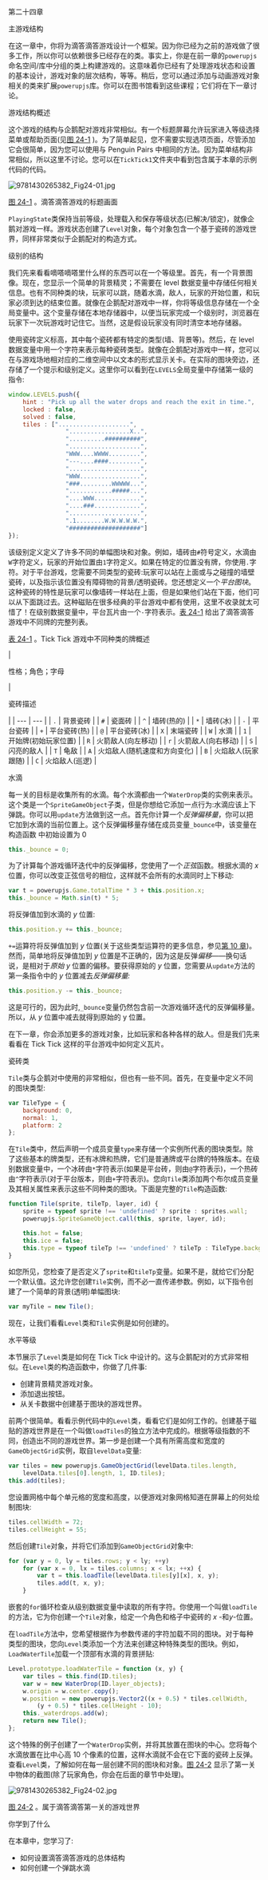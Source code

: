 第二十四章

主游戏结构

在这一章中，你将为滴答滴答游戏设计一个框架。因为你已经为之前的游戏做了很多工作，所以你可以依赖很多已经存在的类。事实上，你是在前一章的`powerupjs`命名空间/库中分组的类上构建游戏的。这意味着你已经有了处理游戏状态和设置的基本设计，游戏对象的层次结构，等等。稍后，您可以通过添加与动画游戏对象相关的类来扩展`powerupjs`库。你可以在图书馆看到这些课程；它们将在下一章讨论。

游戏结构概述

这个游戏的结构与企鹅配对游戏非常相似。有一个标题屏幕允许玩家进入等级选择菜单或帮助页面(见[图 24-1](#Fig1) )。为了简单起见，您不需要实现选项页面，尽管添加它会很简单，因为您可以使用与 Penguin Pairs 中相同的方法。因为菜单结构非常相似，所以这里不讨论。您可以在`TickTick1`文件夹中看到包含属于本章的示例代码的代码。

![9781430265382_Fig24-01.jpg](img/9781430265382_Fig24-01.jpg)

[图 24-1](#_Fig1) 。滴答滴答游戏的标题画面

`PlayingState`类保持当前等级，处理载入和保存等级状态(已解决/锁定)，就像企鹅对游戏一样。游戏状态创建了`Level`对象，每个对象包含一个基于瓷砖的游戏世界，同样非常类似于企鹅配对的构造方式。

级别的结构

我们先来看看嘀嗒嘀嗒里什么样的东西可以在一个等级里。首先，有一个背景图像。现在，您显示一个简单的背景精灵；不需要在 level 数据变量中存储任何相关信息。也有不同种类的块，玩家可以跳，随着水滴，敌人，玩家的开始位置，和玩家必须到达的结束位置。就像在企鹅配对游戏中一样，你将等级信息存储在一个全局变量中。这个变量存储在本地存储器中，以便当玩家完成一个级别时，浏览器在玩家下一次玩游戏时记住它。当然，这是假设玩家没有同时清空本地存储器。

使用瓷砖定义标高，其中每个瓷砖都有特定的类型(墙、背景等)。然后，在 level 数据变量中用一个字符来表示每种瓷砖类型。就像在企鹅配对游戏中一样，您可以在与游戏场地相对应的二维空间中以文本的形式显示关卡。在实际的图块旁边，还存储了一个提示和级别定义。这里你可以看到在`LEVELS`全局变量中存储第一级的指令:

```js
window.LEVELS.push({
    hint : "Pick up all the water drops and reach the exit in time.",
    locked : false,
    solved : false,
    tiles : ["....................",
                ".................X..",
                "..........##########",
                "....................",
                "WWW....WWWW.........",
                "---....####.........",
                "....................",
                "WWW.................",
                "###.........WWWWW...",
                "............#####...",
                "....WWW.............",
                "....###.............",
                "....................",
                ".1........W.W.W.W.W.",
                "####################"]
});

```

该级别定义定义了许多不同的单幅图块和对象。例如，墙砖由`#`符号定义，水滴由`W`字符定义，玩家的开始位置由`1`字符定义。如果在特定的位置没有牌，你使用`.`字符。对于平台游戏，您需要不同类型的瓷砖:玩家可以站在上面或与之碰撞的墙壁瓷砖，以及指示该位置没有障碍物的背景/透明瓷砖。您还想定义一个*平台图块*。这种瓷砖的特性是玩家可以像墙砖一样站在上面，但是如果他们站在下面，他们可以从下面跳过去。这种磁贴在很多经典的平台游戏中都有使用，这里不收录就太可惜了！在级别数据变量中，平台瓦片由一个`-`字符表示。[表 24-1](#Tab1) 给出了滴答滴答游戏中不同牌的完整列表。

[表 24-1](#_Tab1) 。Tick Tick 游戏中不同种类的牌概述

| 

性格；角色；字母

 | 

瓷砖描述

 |
| --- | --- |
| `.` | 背景瓷砖 |
| `#` | 瓷面砖 |
| `^` | 墙砖(热的) |
| `*` | 墙砖(冰) |
| `-` | 平台瓷砖 |
| `+` | 平台瓷砖(热) |
| `@` | 平台瓷砖(冰) |
| `X` | 末端瓷砖 |
| `W` | 水滴 |
| `1` | 开始牌(初始玩家位置) |
| `R` | 火箭敌人(向左移动) |
| `r` | 火箭敌人(向右移动) |
| `S` | 闪亮的敌人 |
| `T` | 龟敌 |
| `A` | 火焰敌人(随机速度和方向变化) |
| `B` | 火焰敌人(玩家跟随) |
| `C` | 火焰敌人(巡逻) |

水滴

每一关的目标是收集所有的水滴。每个水滴都由一个`WaterDrop`类的实例来表示。这个类是一个`SpriteGameObject`子类，但是你想给它添加一点行为:水滴应该上下弹跳。你可以用`update`方法做到这一点。首先你计算一个*反弹偏移量*，你可以把它加到水滴的当前位置上。这个反弹偏移量存储在成员变量`_bounce`中，该变量在构造函数 中初始设置为 0

```js
this._bounce = 0;

```

为了计算每个游戏循环迭代中的反弹偏移，您使用了一个*正弦*函数。根据水滴的 *x* 位置，你可以改变正弦信号的相位，这样就不会所有的水滴同时上下移动:

```js
var t = powerupjs.Game.totalTime * 3 + this.position.x;
this._bounce = Math.sin(t) * 5;

```

将反弹值加到水滴的 *y* 位置:

```js
this.position.y += this._bounce;

```

`+=`运算符将反弹值加到 *y* 位置(关于这些类型运算符的更多信息，参见[第 10 章](10.html))。然而，简单地将反弹值加到 *y* 位置是不正确的，因为这是反弹*偏移*——换句话说，是相对于*原始 y* 位置的偏移。要获得原始的 *y* 位置，您需要从`update`方法的第一条指令中的 *y* 位置减去*反弹偏移量:*

```js
this.position.y -= this._bounce;

```

这是可行的，因为此时,`_bounce`变量仍然包含前一次游戏循环迭代的反弹偏移量。所以，从 *y* 位置中减去就得到原始的 y 位置。

在下一章，你会添加更多的游戏对象，比如玩家和各种各样的敌人。但是我们先来看看在 Tick Tick 这样的平台游戏中如何定义瓦片。

瓷砖类

`Tile`类与企鹅对中使用的非常相似，但也有一些不同。首先，在变量中定义不同的图块类型:

```js
var TileType = {
    background: 0,
    normal: 1,
    platform: 2
};

```

在`Tile`类中，然后声明一个成员变量`type`来存储一个实例所代表的图块类型。除了这些基本的牌类型，还有冰牌和热牌，它们是普通牌或平台牌的特殊版本。在级别数据变量中，一个冰砖由`*`字符表示(如果是平台砖，则由`@`字符表示)，一个热砖由`^`字符表示(对于平台版本，则由`+`字符表示)。您向`Tile`类添加两个布尔成员变量及其相关属性来表示这些不同种类的图块。下面是完整的`Tile`构造函数:

```js
function Tile(sprite, tileTp, layer, id) {
    sprite = typeof sprite !== 'undefined' ? sprite : sprites.wall;
    powerupjs.SpriteGameObject.call(this, sprite, layer, id);

    this.hot = false;
    this.ice = false;
    this.type = typeof tileTp !== 'undefined' ? tileTp : TileType.background;
}

```

如您所见，您检查了是否定义了`sprite`和`tileTp`变量。如果不是，就给它们分配一个默认值。这允许您创建`Tile`实例，而不必一直传递参数。例如，以下指令创建了一个简单的背景(透明)单幅图块:

```js
var myTile = new Tile();

```

现在，让我们看看`Level`类和`Tile`实例是如何创建的。

水平等级

本节展示了`Level`类是如何在 Tick Tick 中设计的。这与企鹅配对的方式非常相似。在`Level`类的构造函数中，你做了几件事:

*   创建背景精灵游戏对象。
*   添加退出按钮。
*   从关卡数据中创建基于图块的游戏世界。

前两个很简单。看看示例代码中的`Level`类，看看它们是如何工作的。创建基于磁贴的游戏世界是在一个叫做`loadTiles`的独立方法中完成的。根据等级指数的不同，创造出不同的游戏世界。第一步是创建一个具有所需高度和宽度的`GameObjectGrid`实例，取自`levelData`变量:

```js
var tiles = new powerupjs.GameObjectGrid(levelData.tiles.length,
    levelData.tiles[0].length, 1, ID.tiles);
this.add(tiles);

```

您设置网格中每个单元格的宽度和高度，以便游戏对象网格知道在屏幕上的何处绘制图块:

```js
tiles.cellWidth = 72;
tiles.cellHeight = 55;

```

然后创建`Tile`对象，并将它们添加到`GameObjectGrid`对象中:

```js
for (var y = 0, ly = tiles.rows; y < ly; ++y)
    for (var x = 0, lx = tiles.columns; x < lx; ++x) {
        var t = this.loadTile(levelData.tiles[y][x], x, y);
        tiles.add(t, x, y);
    }

```

嵌套的`for`循环检查从级别数据变量中读取的所有字符。你使用一个叫做`loadTile`的方法，它为你创建一个`Tile`对象，给定一个角色和格子中瓷砖的 *x* -和*y*-位置。

在`loadTile`方法中，您希望根据作为参数传递的字符加载不同的图块。对于每种类型的图块，您向`Level`类添加一个方法来创建这种特殊类型的图块。例如，`LoadWaterTile`加载一个顶部有水滴的背景拼贴:

```js
Level.prototype.loadWaterTile = function (x, y) {
    var tiles = this.find(ID.tiles);
    var w = new WaterDrop(ID.layer_objects);
    w.origin = w.center.copy();
    w.position = new powerupjs.Vector2((x + 0.5) * tiles.cellWidth,
        (y + 0.5) * tiles.cellHeight - 10);
    this._waterdrops.add(w);
    return new Tile();
};

```

这个特殊的例子创建了一个`WaterDrop`实例，并将其放置在图块的中心。您将每个水滴放置在比中心高 10 个像素的位置，这样水滴就不会在它下面的瓷砖上反弹。查看`Level`类，了解如何在每一层创建不同的图块和对象。[图 24-2](#Fig2) 显示了第一关中物体的截图(除了玩家角色，你会在后面的章节中处理)。

![9781430265382_Fig24-02.jpg](img/9781430265382_Fig24-02.jpg)

[图 24-2](#_Fig2) 。属于滴答滴答第一关的游戏世界

你学到了什么

在本章中，您学习了:

*   如何设置滴答滴答游戏的总体结构
*   如何创建一个弹跳水滴
